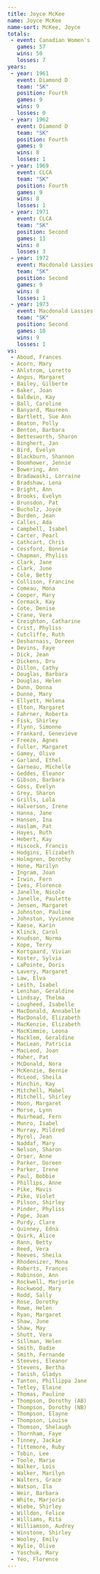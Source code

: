```yaml
---
title: Joyce McKee
name: Joyce McKee
name-sort: McKee, Joyce
totals:
 - event: Canadian Women's
   games: 57
   wins: 50
   losses: 7
years:
 - year: 1961
   event: Diamond D
   team: "SK"
   position: Fourth
   games: 9
   wins: 9
   losses: 0
 - year: 1962
   event: Diamond D
   team: "SK"
   position: Fourth
   games: 9
   wins: 8
   losses: 1
 - year: 1969
   event: CLCA
   team: "SK"
   position: Fourth
   games: 9
   wins: 8
   losses: 1
 - year: 1971
   event: CLCA
   team: "SK"
   position: Second
   games: 11
   wins: 8
   losses: 3
 - year: 1972
   event: Macdonald Lassies
   team: "SK"
   position: Second
   games: 9
   wins: 8
   losses: 1
 - year: 1973
   event: Macdonald Lassies
   team: "SK"
   position: Second
   games: 10
   wins: 9
   losses: 1
vs:
 - Aboud, Frances
 - Acorn, Mary
 - Ahlstrom, Loretto
 - Angus, Margaret
 - Bailey, Gilberte
 - Baker, Joan
 - Baldwin, Kay
 - Ball, Caroline
 - Banyard, Maureen
 - Bartlett, Sue Ann
 - Beaton, Polly
 - Benton, Barbara
 - Bettesworth, Sharon
 - Binghert, Jan
 - Bird, Evelyn
 - Blackburn, Shannon
 - Boomhower, Jennie
 - Bowering, Ann
 - Bradawaski, Lorraine
 - Bradshaw, Lena
 - Bright, Ann
 - Brooks, Evelyn
 - Brunsdon, Pat
 - Bucholz, Joyce
 - Burden, Jean
 - Calles, Ada
 - Campbell, Isabel
 - Carter, Pearl
 - Cathcart, Chris
 - Cessford, Bonnie
 - Chapman, Phyliss
 - Clark, Jane
 - Clark, June
 - Cole, Betty
 - Collison, Francine
 - Comeau, Mona
 - Cooper, Mary
 - Cormack, Kay
 - Cote, Denise
 - Crane, Vera
 - Creighton, Catharine
 - Crist, Phyliss
 - Cutcliffe, Ruth
 - Desharnais, Doreen
 - Devins, Faye
 - Dick, Jean
 - Dickens, Dru
 - Dillon, Cathy
 - Douglas, Barbara
 - Douglas, Helen
 - Dunn, Donna
 - Dunne, Mary
 - Ellyett, Helena
 - Elton, Margaret
 - Fahrner, Roberta
 - Fisk, Shirley
 - Flynn, Simonne
 - Frankard, Genevieve
 - Freeze, Agnes
 - Fuller, Margaret
 - Gamey, Olive
 - Garland, Ethel
 - Garneau, Michelle
 - Geddes, Eleanor
 - Gibson, Barbara
 - Goss, Evelyn
 - Grey, Sharon
 - Grills, Lola
 - Halverson, Irene
 - Hanna, Jane
 - Hansen, Ina
 - Haslam, Pat
 - Hayes, Ruth
 - Hebert, Kay
 - Hiscock, Francis
 - Hodgins, Elizabeth
 - Holmgren, Dorothy
 - Hone, Marilyn
 - Ingram, Joan
 - Irwin, Fern
 - Ives, Florence
 - Janelle, Nicole
 - Janelle, Paulette
 - Jensen, Margaret
 - Johnston, Pauline
 - Johnston, Vyvienne
 - Kaese, Karin
 - Klinck, Carol
 - Knudson, Norma
 - Kope, Terry
 - Kortgaard, Vivian
 - Koster, Sylvia
 - LaPointe, Doris
 - Lavery, Margaret
 - Law, Elva
 - Leith, Isabel
 - Lenihan, Geraldine
 - Lindsay, Thelma
 - Lougheed, Isabelle
 - MacDonald, Annabelle
 - MacDonald, Elizabeth
 - MacKenzie, Elizabeth
 - MacKimmie, Leona
 - Macklem, Geraldine
 - MacLean, Patricia
 - MacLeod, Joan
 - Maher, Pat
 - McDonald, Nora
 - McKenzie, Bernie
 - McLeod, Sheila
 - Minchin, Kay
 - Mitchell, Mabel
 - Mitchell, Shirley
 - Moon, Margaret
 - Morse, Lynn
 - Muirhead, Fern
 - Munro, Isabel
 - Murray, Mildred
 - Myrol, Jean
 - Naddaf, Mary
 - Nelson, Sharon
 - Orser, Anne
 - Parker, Doreen
 - Parker, Irene
 - Paul, Bobbie
 - Phillips, Anne
 - Pike, Mavis
 - Pike, Violet
 - Pilson, Shirley
 - Pinder, Phyliss
 - Pope, Joan
 - Purdy, Clare
 - Quinney, Edna
 - Quirk, Alice
 - Rann, Betty
 - Reed, Vera
 - Reeves, Sheila
 - Rhodenizer, Mona
 - Roberts, Frances
 - Robinson, Ann
 - Rockwell, Marjorie
 - Rockwood, Mary
 - Rodd, Sally
 - Rose, Dorothy
 - Rowe, Helen
 - Ryan, Margaret
 - Shaw, June
 - Shaw, May
 - Shutt, Vera
 - Sillman, Helen
 - Smith, Dadie
 - Smith, Fernande
 - Steeves, Eleanor
 - Stevens, Bertha
 - Tanish, Gladys
 - Tanton, Phillippa Jane
 - Tetley, Elaine
 - Thomas, Pauline
 - Thompson, Dorothy (AB)
 - Thompson, Dorothy (NB)
 - Thompson, Elayne
 - Thompson, Louise
 - Thomson, Shelaugh
 - Thornham, Faye
 - Tinney, Jackie
 - Tittemore, Ruby
 - Tobin, Lee
 - Toole, Marie
 - Walker, Lois
 - Walker, Marilyn
 - Walters, Grace
 - Watson, Ila
 - Weir, Barbara
 - White, Marjorie
 - Wiebe, Shirley
 - Willdon, Felice
 - Williams, Rita
 - Williamson, Audrey
 - Winstone, Shirley
 - Wooley, Emily
 - Wylie, Olive
 - Yaschuk, Mary
 - Yeo, Florence
---
```

